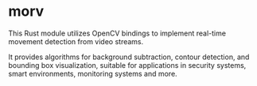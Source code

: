 # morv

This Rust module utilizes OpenCV bindings to implement real-time movement detection from video streams. 

It provides algorithms for background subtraction, contour detection, and bounding box visualization, suitable for applications in security systems, smart environments, monitoring systems and more.
